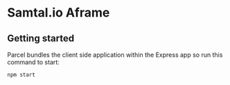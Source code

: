 # Samtal.io Aframe

## Getting started
Parcel bundles the client side application within the Express app so run this command to start:

```
npm start
```
